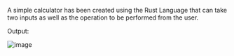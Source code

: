 A simple calculator has been created using the Rust Language that can take two inputs as well as the operation to be performed from the user. 

Output:

![image](https://github.com/NumlStudentSE/Second-Task-Rust-Bootcamp-Pakistan/assets/114599159/79abe513-3b85-414e-ab7c-8762d0d1b0ac)
